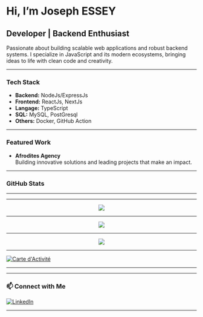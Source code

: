 # Hi, I’m Joseph ESSEY

## Developer | Backend Enthusiast

Passionate about building scalable web applications and robust backend systems. I specialize in JavaScript and its modern ecosystems, bringing ideas to life with clean code and creativity. 

---

###  Tech Stack

- **Backend:** NodeJs/ExpressJs
- **Frontend:** ReactJs, NextJs
- **Langage:** TypeScript
- **SQL:** MySQL, PostGresql
- **Others:** Docker, GitHub Action 

---

### Featured Work

- **Afrodites Agency**  
  Building innovative solutions and leading projects that make an impact.

---

### GitHub Stats

---

---

<p align="center"> <img src="https://streak-stats.demolab.com?user=JosephESSEY&theme=react&hide_border=true)](https://git.io/streak-stats" /> </p> 

---

<p align="center"> <img src="https://github-readme-stats.vercel.app/api?username=JosephESSEY&show_icons=true&theme=react" /> </p> 

---

<p align="center"> <img src="https://github-profile-summary-cards.vercel.app/api/cards/profile-details?username=JosephESSEY&theme=react" /> </p> 

---

[![Carte d'Activité](https://github-readme-activity-graph.vercel.app/graph?username=JosephESSEY&theme=react&area=true)](https://github.com/ashutosh00710/github-readme-activity-graph)

---




---

### 📫 Connect with Me

[![LinkedIn](https://img.shields.io/badge/LinkedIn-JosephESSEY-blue?style=for-the-badge&logo=linkedin)](https://www.linkedin.com/in/JosephESSEY)

---

<!--
**JosephESSEY/JosephESSEY** is a ✨ special ✨ repository because its README.md (this file) appears on your GitHub profile.
-->
